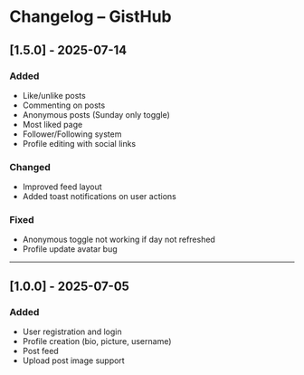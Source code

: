 # Changelog – GistHub

## [1.5.0] - 2025-07-14
### Added
- Like/unlike posts
- Commenting on posts
- Anonymous posts (Sunday only toggle)
- Most liked page
- Follower/Following system
- Profile editing with social links

### Changed
- Improved feed layout
- Added toast notifications on user actions

### Fixed
- Anonymous toggle not working if day not refreshed
- Profile update avatar bug

---

## [1.0.0] - 2025-07-05
### Added
- User registration and login
- Profile creation (bio, picture, username)
- Post feed
- Upload post image support
